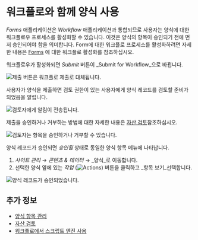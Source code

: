 # 워크플로와 함께 양식 사용

_Forms_ 애플리케이션은 _Workflow_ 애플리케이션과 통합되므로 사용자는 양식에 대한 워크플로우 프로세스를 활성화할 수 있습니다. 이것은 양식의 항목이 승인되기 전에 먼저 승인되어야 함을 의미합니다. Form에 대한 워크플로 프로세스를 활성화하려면 자세한 내용은 [Forms](../../workflow/using-workflows/activating-workflow.md#forms) 에 대한 워크플로 활성화를 참조하십시오.

워크플로우가 활성화되면 _Submit_ 버튼이 _Submit for Workflow_으로 바뀝니다.

![제출 버튼은 워크플로 제출로 대체됩니다.](./using-forms-with-a-workflow/images/01.png)

사용자가 양식을 제출하면 검토 권한이 있는 사용자에게 양식 레코드를 검토할 준비가 되었음을 알립니다.

![검토자에게 알림이 전송됩니다.](./using-forms-with-a-workflow/images/02.png)

제출을 승인하거나 거부하는 방법에 대한 자세한 내용은 [자산 검토](../../workflow/using-workflows/reviewing-assets.md)참조하십시오.

![검토자는 항목을 승인하거나 거부할 수 있습니다.](./using-forms-with-a-workflow/images/03.png)

양식 레코드가 승인되면 _승인됨_ 상태로 동일한 양식 항목 메뉴에 나타납니다.

1. _사이트 관리_ &rarr; _콘텐츠 & 데이터_ &rarr; _양식_로 이동합니다.
1. 선택한 양식 옆에 있는 _작업_ (![Actions](../../../images/icon-actions.png)) 버튼을 클릭하고 _항목 보기_선택합니다.

![양식 레코드가 승인되었습니다.](./using-forms-with-a-workflow/images/04.png)

## 추가 정보

* [양식 항목 관리](./managing-form-entries.md)
* [자산 검토](../../workflow/using-workflows/reviewing-assets.md)
* [워크플로에서 스크립트 엔진 사용](../../workflow/developer-guide/using-the-script-engine-in-workflow.md)
